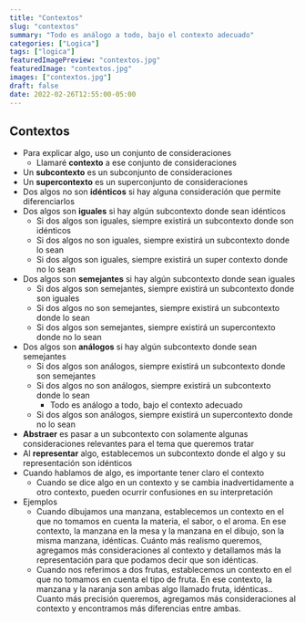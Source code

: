 ```yaml
---
title: "Contextos"
slug: "contextos"
summary: "Todo es análogo a todo, bajo el contexto adecuado"
categories: ["Logica"]
tags: ["logica"]
featuredImagePreview: "contextos.jpg"
featuredImage: "contextos.jpg"
images: ["contextos.jpg"]
draft: false
date: 2022-02-26T12:55:00-05:00
---
```


## Contextos

- Para explicar algo, uso un conjunto de consideraciones
	- Llamaré **contexto** a ese conjunto de consideraciones
- Un **subcontexto** es un subconjunto de consideraciones
- Un **supercontexto** es un superconjunto de consideraciones
- Dos algos no son **idénticos** si hay alguna consideración que permite diferenciarlos
- Dos algos son **iguales** si hay algún subcontexto donde sean idénticos
	- Si dos algos son iguales, siempre existirá un subcontexto donde son idénticos
	- Si dos algos no son iguales, siempre existirá un subcontexto donde lo sean
	- Si dos algos son iguales, siempre existirá un super contexto donde no lo sean
- Dos algos son **semejantes** si hay algún subcontexto donde sean iguales
	- Si dos algos son semejantes, siempre existirá un subcontexto donde son iguales
	- Si dos algos no son semejantes, siempre existirá un subcontexto donde lo sean
	- Si dos algos son semejantes, siempre existirá un supercontexto donde no lo sean
- Dos algos son **análogos** si hay algún subcontexto donde sean semejantes
	- Si dos algos son análogos, siempre existirá un subcontexto donde son semejantes
	- Si dos algos no son análogos, siempre existirá un subcontexto donde lo sean
		- Todo es análogo a todo, bajo el contexto adecuado
	- Si dos algos son análogos, siempre existirá un supercontexto donde no lo sean
- **Abstraer** es pasar a un subcontexto con solamente algunas consideraciones relevantes para el tema que queremos tratar
- Al **representar** algo, establecemos un subcontexto donde el algo y su representación son idénticos
- Cuando hablamos de algo, es importante tener claro el contexto
	- Cuando se dice algo en un contexto y se cambia inadvertidamente a otro contexto, pueden ocurrir confusiones en su interpretación
- Ejemplos
	- Cuando dibujamos una manzana, establecemos un contexto en el que no tomamos en cuenta la materia, el sabor, o el aroma. En ese contexto, la manzana en la mesa y la manzana en el dibujo, son la misma manzana, idénticas. Cuánto más realismo queremos, agregamos más consideraciones al contexto y detallamos más la representación para que podamos decir que son idénticas.
	- Cuando nos referimos a dos frutas, establecemos un contexto en el que no tomamos en cuenta el tipo de fruta. En ese contexto, la manzana y la naranja son ambas algo llamado fruta, idénticas.. Cuanto más precisión queremos, agregamos más consideraciones al contexto y encontramos más diferencias entre ambas.